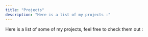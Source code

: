 ```yaml
---
title: "Projects"
description: "Here is a list of my projects :"
---
```


Here is a list of some of my projects, feel free to check them out : 

